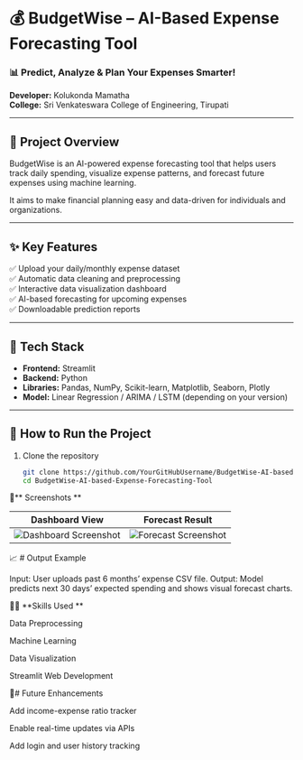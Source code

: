 # 💰 BudgetWise – AI-Based Expense Forecasting Tool

### 📊 Predict, Analyze & Plan Your Expenses Smarter!

**Developer:** Kolukonda Mamatha  
**College:** Sri Venkateswara College of Engineering, Tirupati  

---

## 🧠 Project Overview
BudgetWise is an AI-powered expense forecasting tool that helps users track daily spending, visualize expense patterns, and forecast future expenses using machine learning.

It aims to make financial planning easy and data-driven for individuals and organizations.

---

## ✨ Key Features
✅ Upload your daily/monthly expense dataset  
✅ Automatic data cleaning and preprocessing  
✅ Interactive data visualization dashboard  
✅ AI-based forecasting for upcoming expenses  
✅ Downloadable prediction reports  

---

## 🧰 Tech Stack
- **Frontend:** Streamlit  
- **Backend:** Python  
- **Libraries:** Pandas, NumPy, Scikit-learn, Matplotlib, Seaborn, Plotly  
- **Model:** Linear Regression / ARIMA / LSTM (depending on your version)  

---
## 🚀 How to Run the Project
1. Clone the repository  
   ```bash
   git clone https://github.com/YourGitHubUsername/BudgetWise-AI-based-Expense-Forecasting-Tool.git
   cd BudgetWise-AI-based-Expense-Forecasting-Tool
📸** Screenshots
**
   
| Dashboard View                                     | Forecast Result                                  |
| -------------------------------------------------- | ------------------------------------------------ |
| ![Dashboard Screenshot](screenshots/dashboard.png) | ![Forecast Screenshot](screenshots/forecast.png) |


📈 # Output Example

Input: User uploads past 6 months’ expense CSV file.
Output: Model predicts next 30 days’ expected spending and shows visual forecast charts.

🧑‍💻 **Skills Used
**

Data Preprocessing

Machine Learning

Data Visualization

Streamlit Web Development

🏁# Future Enhancements

Add income-expense ratio tracker

Enable real-time updates via APIs

Add login and user history tracking

